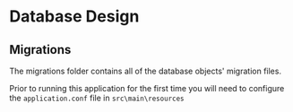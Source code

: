 # Database Design

## Migrations
The migrations folder contains all of the database objects' migration files.

Prior to running this application for the first time you will need to configure the `application.conf` file in `src\main\resources`